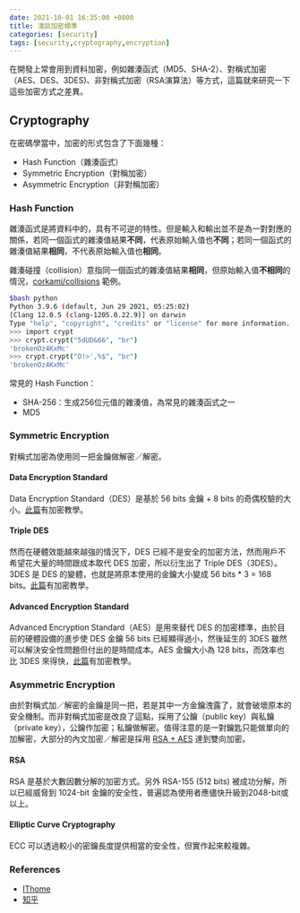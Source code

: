 ```yaml
---
date: 2021-10-01 16:35:00 +0800
title: 淺談加密標準
categories: [security]
tags: [security,cryptography,encryption]
---
```


在開發上常會用到資料加密，例如雜湊函式（MD5、SHA-2）、對稱式加密（AES、DES、3DES)、非對稱式加密（RSA演算法）等方式，這篇就來研究一下這些加密方式之差異。

<!--more-->

## Cryptography

在密碼學當中，加密的形式包含了下面幾種：

- Hash Function（雜湊函式）
- Symmetric Encryption（對稱加密）
- Asymmetric Encryption（非對稱加密）

### Hash Function

雜湊函式是將資料中的，具有不可逆的特性。但是輸入和輸出並不是為一對對應的關係，若同一個函式的雜湊值結果**不同**，代表原始輸入值也**不同**；若同一個函式的雜湊值結果**相同**，不代表原始輸入值也**相同**。

雜湊碰撞（collision）意指同一個函式的雜湊值結果**相同**，但原始輸入值**不相同**的情況，[corkami/collisions](https://github.com/corkami/collisions) 範例。

```bash
$bash python
Python 3.9.6 (default, Jun 29 2021, 05:25:02)
[Clang 12.0.5 (clang-1205.0.22.9)] on darwin
Type "help", "copyright", "credits" or "license" for more information.
>>> import crypt
>>> crypt.crypt("5dUD&66", "br")
'brokenOz4KxMc'
>>> crypt.crypt("O!>',%$", "br")
'brokenOz4KxMc'
```

常見的 Hash Function：

- SHA-256：生成256位元值的雜湊值，為常見的雜湊函式之一
- MD5

### Symmetric Encryption

對稱式加密為使用同一把金鑰做解密／解密。

#### Data Encryption Standard

Data Encryption Standard（DES）是基於 56 bits 金鑰 + 8 bits 的奇偶校驗的大小。[此篇](https://www.tutorialspoint.com/cryptography/data_encryption_standard.htm)有加密教學。

#### Triple DES

然而在硬體效能越來越強的情況下，DES 已經不是安全的加密方法，然而用戶不希望花大量的時間跟成本取代 DES 加密，所以衍生出了 Triple DES（3DES）。3DES 是 DES 的變體，也就是將原本使用的金鑰大小變成 56 bits * 3 = 168 bits。[此篇](https://www.tutorialspoint.com/cryptography/triple_des.htm)有加密教學。

#### Advanced Encryption Standard

Advanced Encryption Standard（AES）是用來替代 DES 的加密標準，由於目前的硬體設備的進步使 DES 金鑰 56 bits 已經顯得過小，然後延生的 3DES 雖然可以解決安全性問題但付出的是時間成本。AES 金鑰大小為 128 bits，而效率也比 3DES 來得快，[此篇](https://www.tutorialspoint.com/cryptography/advanced_encryption_standard.htm)有加密教學。

### Asymmetric Encryption

由於對稱式加／解密的金鑰是同一把，若是其中一方金鑰洩露了，就會破壞原本的安全機制。而非對稱式加密是改良了這點，採用了公鑰（public key）與私鑰（private key），公鑰作加密；私鑰做解密。值得注意的是一對鑰匙只能做單向的加解密，大部分的內文加密／解密是採用 [RSA + AES](https://ithelp.ithome.com.tw/articles/10188528) 達到雙向加密。

#### RSA

RSA 是基於大數因數分解的加密方式。另外 RSA-155 (512 bits) 被成功分解，所以已經威脅到 1024-bit 金鑰的安全性，普遍認為使用者應儘快升級到2048-bit或以上。

#### Elliptic Curve Cryptography

ECC 可以透過較小的密鑰長度提供相當的安全性，但實作起來較複雜。

### References

- [IThome](https://ithelp.ithome.com.tw/articles/10251031)
- [知乎](https://zhuanlan.zhihu.com/p/26029199)
